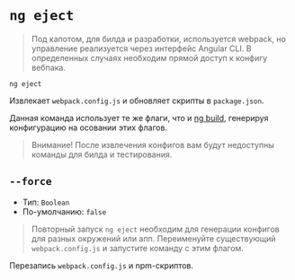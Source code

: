 # `ng eject`

> Под капотом, для билда и разработки, используется webpack, но управление реализуется через интерфейс Angular CLI. В определенных случаях необходим прямой доступ к конфигу вебпака.

```
ng eject
```

Извлекает `webpack.config.js` и обновляет скрипты в `package.json`.

Данная команда использует те же флаги, что и [ng build](#ng-build), генерируя конфигурацию на осовании этих флагов.

> Внимание! После извлечения конфигов вам будут недоступны команды для билда и тестирования.


## `--force`

* Тип: `Boolean`
* По-умолчанию: `false`

> Повторный запуск `ng eject` необходим для генерации конфигов для разных окружений или апп. Переименуйте существующий `webpack.config.js` и запустите команду с этим флагом. 

Перезапись `webpack.config.js` и npm-скриптов.
